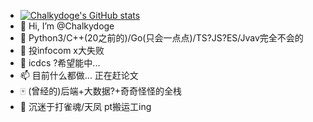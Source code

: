 - [![Chalkydoge's GitHub stats](https://github-readme-stats.vercel.app/api?username=Chalkydoge)](https://github.com/anuraghazra/github-readme-stats)
- 👋 Hi, I’m @Chalkydoge
- 👀 Python3/C++(20之前的)/Go(只会一点点)/TS?JS?ES/Jvav完全不会的
- 🌱 投infocom x大失败
- 💞️ icdcs ?希望能中...
- 📫 目前什么都做... 正在赶论文
- 🀄 (曾经的)后端+大数据?+奇奇怪怪的全栈
- 📆 沉迷于打雀魂/天凤 pt搬运工ing
<!---
Chalkydoge/Chalkydoge is a ✨ special ✨ repository because its `README.md` (this file) appears on your GitHub profile.
You can click the Preview link to take a look at your changes.
--->
